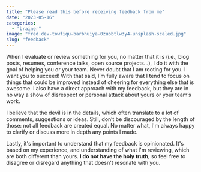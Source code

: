 ```yaml
---
title: "Please read this before receiving feedback from me"
date: "2023-05-16"
categories: 
  - "brainer"
image: "fred.dev-towfiqu-barbhuiya-0zuobtlw3y4-unsplash-scaled.jpg"
slug: "feedback"
---
```


When I evaluate or review something for you, no matter that it is (i.e., blog posts, resumes, conference talks, open source projects...), I do it with the goal of helping you or your team. Never doubt that I am rooting for you. I want you to succeed! With that said, I’m fully aware that I tend to focus on things that could be improved instead of cheering for everything else that is awesome. I also have a direct approach with my feedback, but they are in no way a show of disrespect or personal attack about yours or your team’s work.

I believe that the devil is in the details, which often translate to a lot of comments, suggestions or ideas. Still, don’t be discouraged by the length of those: not all feedback are created equal. No matter what, I'm always happy to clarify or discuss more in depth any points I made.

Lastly, it's important to understand that my feedback is opinionated. It's based on my experience, and understanding of what I'm reviewing, which are both different than yours. **I do not have the holy truth**, so feel free to disagree or disregard anything that doesn't resonate with you.
